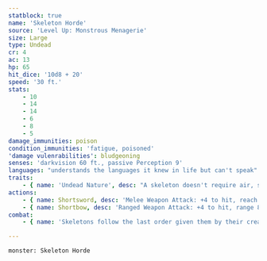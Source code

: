 ```yaml
---
statblock: true
name: 'Skeleton Horde'
source: 'Level Up: Monstrous Menagerie'
size: Large
type: Undead
cr: 4
ac: 13
hp: 65
hit_dice: '10d8 + 20'
speed: '30 ft.'
stats:
    - 10
    - 14
    - 14
    - 6
    - 8
    - 5
damage_immunities: poison
condition_immunities: 'fatigue, poisoned'
'damage vulenrabilities': bludgeoning
senses: 'darkvision 60 ft., passive Perception 9'
languages: "understands the languages it knew in life but can't speak"
traits:
    - { name: 'Undead Nature', desc: "A skeleton doesn't require air, sustenance, or sleep." }
actions:
    - { name: Shortsword, desc: 'Melee Weapon Attack: +4 to hit, reach 5 ft., one target. Hit: 27 (5d6 + 10) piercing damage, or half damage if the horde is bloodied.' }
    - { name: Shortbow, desc: 'Ranged Weapon Attack: +4 to hit, range 80/320 ft., one target. Hit: 27 (5d6 + 10) piercing damage, or half damage if the horde is bloodied.' }
combat:
    - { name: 'Skeletons follow the last order given them by their creator: defend the gates, attack trespassers, etc', desc: "Without orders, they attack any creatures that approach them. Skeletons don't retreat unless commanded to do so." }

---
```

```statblock
monster: Skeleton Horde
```
